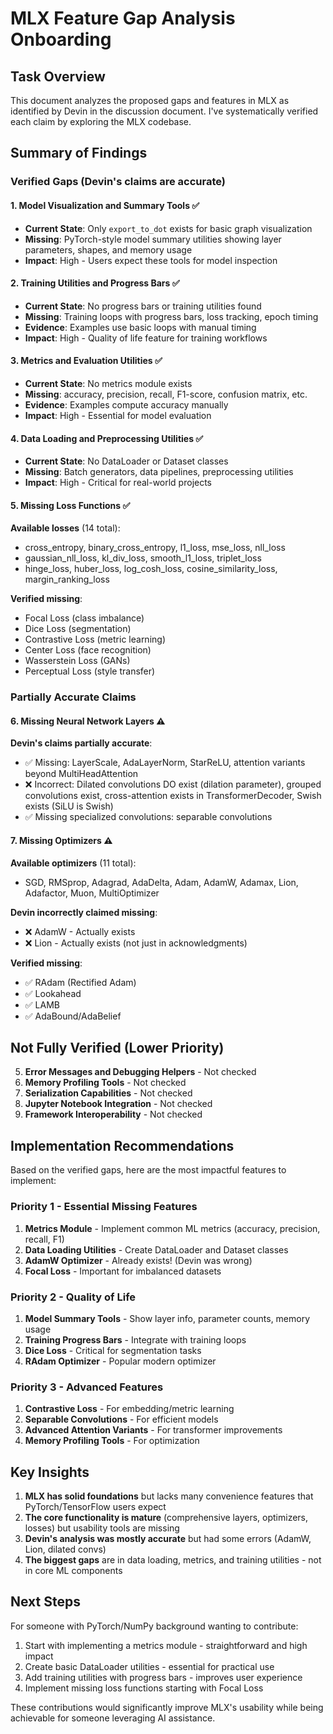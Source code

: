 # MLX Feature Gap Analysis Onboarding

## Task Overview
This document analyzes the proposed gaps and features in MLX as identified by Devin in the discussion document. I've systematically verified each claim by exploring the MLX codebase.

## Summary of Findings

### Verified Gaps (Devin's claims are accurate)

#### 1. **Model Visualization and Summary Tools** ✅
- **Current State**: Only `export_to_dot` exists for basic graph visualization
- **Missing**: PyTorch-style model summary utilities showing layer parameters, shapes, and memory usage
- **Impact**: High - Users expect these tools for model inspection

#### 2. **Training Utilities and Progress Bars** ✅
- **Current State**: No progress bars or training utilities found
- **Missing**: Training loops with progress bars, loss tracking, epoch timing
- **Evidence**: Examples use basic loops with manual timing
- **Impact**: High - Quality of life feature for training workflows

#### 3. **Metrics and Evaluation Utilities** ✅
- **Current State**: No metrics module exists
- **Missing**: accuracy, precision, recall, F1-score, confusion matrix, etc.
- **Evidence**: Examples compute accuracy manually
- **Impact**: High - Essential for model evaluation

#### 4. **Data Loading and Preprocessing Utilities** ✅
- **Current State**: No DataLoader or Dataset classes
- **Missing**: Batch generators, data pipelines, preprocessing utilities
- **Impact**: High - Critical for real-world projects

#### 5. **Missing Loss Functions** ✅
**Available losses** (14 total):
- cross_entropy, binary_cross_entropy, l1_loss, mse_loss, nll_loss
- gaussian_nll_loss, kl_div_loss, smooth_l1_loss, triplet_loss
- hinge_loss, huber_loss, log_cosh_loss, cosine_similarity_loss, margin_ranking_loss

**Verified missing**:
- Focal Loss (class imbalance)
- Dice Loss (segmentation)
- Contrastive Loss (metric learning)
- Center Loss (face recognition)
- Wasserstein Loss (GANs)
- Perceptual Loss (style transfer)

### Partially Accurate Claims

#### 6. **Missing Neural Network Layers** ⚠️
**Devin's claims partially accurate**:
- ✅ Missing: LayerScale, AdaLayerNorm, StarReLU, attention variants beyond MultiHeadAttention
- ❌ Incorrect: Dilated convolutions DO exist (dilation parameter), grouped convolutions exist, cross-attention exists in TransformerDecoder, Swish exists (SiLU is Swish)
- ✅ Missing specialized convolutions: separable convolutions

#### 7. **Missing Optimizers** ⚠️
**Available optimizers** (11 total):
- SGD, RMSprop, Adagrad, AdaDelta, Adam, AdamW, Adamax, Lion, Adafactor, Muon, MultiOptimizer

**Devin incorrectly claimed missing**:
- ❌ AdamW - Actually exists
- ❌ Lion - Actually exists (not just in acknowledgments)

**Verified missing**:
- ✅ RAdam (Rectified Adam)
- ✅ Lookahead
- ✅ LAMB
- ✅ AdaBound/AdaBelief

## Not Fully Verified (Lower Priority)

5. **Error Messages and Debugging Helpers** - Not checked
6. **Memory Profiling Tools** - Not checked
7. **Serialization Capabilities** - Not checked
8. **Jupyter Notebook Integration** - Not checked
9. **Framework Interoperability** - Not checked

## Implementation Recommendations

Based on the verified gaps, here are the most impactful features to implement:

### Priority 1 - Essential Missing Features
1. **Metrics Module** - Implement common ML metrics (accuracy, precision, recall, F1)
2. **Data Loading Utilities** - Create DataLoader and Dataset classes
3. **AdamW Optimizer** - Already exists! (Devin was wrong)
4. **Focal Loss** - Important for imbalanced datasets

### Priority 2 - Quality of Life
1. **Model Summary Tools** - Show layer info, parameter counts, memory usage
2. **Training Progress Bars** - Integrate with training loops
3. **Dice Loss** - Critical for segmentation tasks
4. **RAdam Optimizer** - Popular modern optimizer

### Priority 3 - Advanced Features
1. **Contrastive Loss** - For embedding/metric learning
2. **Separable Convolutions** - For efficient models
3. **Advanced Attention Variants** - For transformer improvements
4. **Memory Profiling Tools** - For optimization

## Key Insights

1. **MLX has solid foundations** but lacks many convenience features that PyTorch/TensorFlow users expect
2. **The core functionality is mature** (comprehensive layers, optimizers, losses) but usability tools are missing
3. **Devin's analysis was mostly accurate** but had some errors (AdamW, Lion, dilated convs)
4. **The biggest gaps** are in data loading, metrics, and training utilities - not in core ML components

## Next Steps

For someone with PyTorch/NumPy background wanting to contribute:
1. Start with implementing a metrics module - straightforward and high impact
2. Create basic DataLoader utilities - essential for practical use
3. Add training utilities with progress bars - improves user experience
4. Implement missing loss functions starting with Focal Loss

These contributions would significantly improve MLX's usability while being achievable for someone leveraging AI assistance.